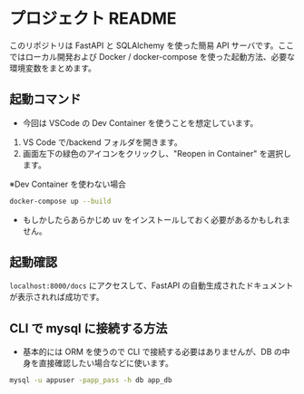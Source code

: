 # プロジェクト README

このリポジトリは FastAPI と SQLAlchemy を使った簡易 API サーバです。ここではローカル開発および Docker / docker-compose を使った起動方法、必要な環境変数をまとめます。

## 起動コマンド

- 今回は VSCode の Dev Container を使うことを想定しています。

1. VS Code で/backend フォルダを開きます。
2. 画面左下の緑色のアイコンをクリックし、"Reopen in Container" を選択します。

※Dev Container を使わない場合

```bash
docker-compose up --build
```

- もしかしたらあらかじめ uv をインストールしておく必要があるかもしれません。

## 起動確認

`localhost:8000/docs` にアクセスして、FastAPI の自動生成されたドキュメントが表示されれば成功です。

## CLI で mysql に接続する方法

- 基本的には ORM を使うので CLI で接続する必要はありませんが、DB の中身を直接確認したい場合などに使います。

```bash
mysql -u appuser -papp_pass -h db app_db
```

